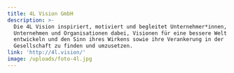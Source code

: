 ```yaml
---
title: 4L Vision GmbH
description: >-
  Die 4L Vision inspiriert, motiviert und begleitet Unternehmer*innen,
  Unternehmen und Organisationen dabei, Visionen für eine bessere Welt zu
  entwickeln und den Sinn ihres Wirkens sowie ihre Verankerung in der
  Gesellschaft zu finden und umzusetzen. 
link: 'http://4l.vision/'
image: /uploads/foto-4l.jpg
---
```


